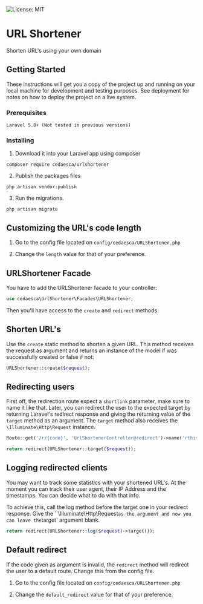 ![License: MIT](https://img.shields.io/badge/License-MIT-blue.svg)

# URL Shortener

Shorten URL's using your own domain

## Getting Started

These instructions will get you a copy of the project up and running on your local machine for development and testing purposes. See deployment for notes on how to deploy the project on a live system.

### Prerequisites

```
Laravel 5.8+ (Not tested in previous versions)
```

### Installing

1) Download it into your Laravel app using composer

```
composer require cedaesca/urlshortener
```

2) Publish the packages files
````
php artisan vendor:publish
````

3) Run the migrations.
````
php artisan migrate
````

## Customizing the URL's code length

1) Go to the config file located on `config/cedaesca/URLShortener.php`

2) Change the `length` value for that of your preference.

## URLShortener Facade

You have to add the URLShortener facade to your controller:
````php
use cedaesca\UrlShortener\Facades\URLShortener;
````

Then you'll have access to the `create` and `redirect` methods.

## Shorten URL's

Use the `create` static method to shorten a given URL. This method receives the request as argument and returns an instance of the model if was successfully created or false if not:

````php
URLShortener::create($request);
````

## Redirecting users

First off, the redirection route expect a `shortlink` parameter, make sure to name it like that. Later, you can redirect the user to the expected target by returning Laravel's redirect response and giving the returning value of the `target` method as an argument. The `target` method also receives the `\Illuminate\Http\Request` instance.

````php
Route::get('/r/{code}', 'UrlShortenerController@redirect')->name('rthis');
````
````php
return redirect(URLShortener::target($request));
````

## Logging redirected clients

You may want to track some statistics with your shortened URL's. At the moment you can track their user agent, their IP Address and the timestamps. You can decide what to do with that info.

To achieve this, call the log method before the target one in your redirect response. Give the ``\Illuminate\Http\Request` as the argument and now you can leave the `target` argument blank.

````php
return redirect(URLShortener::log($request)->target());
````

## Default redirect

If the code given as argument is invalid, the `redirect` method will redirect the user to a default route. Change this from the config file.

1) Go to the config file located on `config/cedaesca/URLShortener.php`

2) Change the `default_redirect` value for that of your preference.
